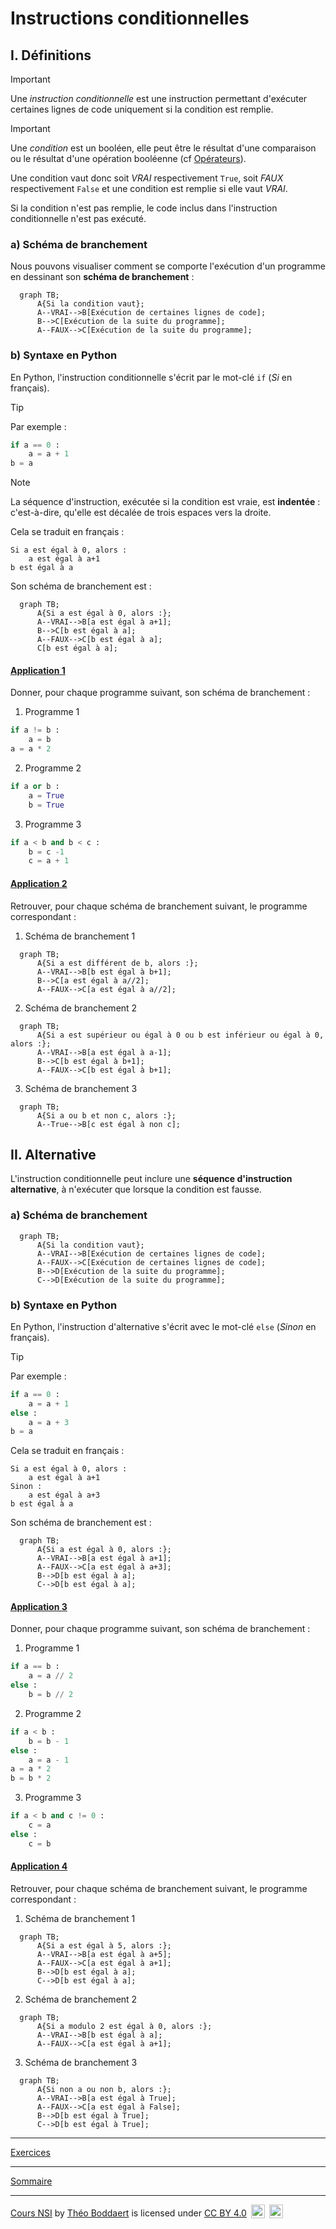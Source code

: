 # Instructions conditionnelles

## I. Définitions

> [!IMPORTANT]
>Une *instruction conditionnelle* est une instruction permettant d'exécuter certaines lignes de code uniquement si la condition est remplie.

> [!IMPORTANT]
> Une *condition* est un booléen, elle peut être le résultat d'une comparaison ou le résultat d'une opération booléenne (cf [Opérateurs](./Opérateurs.md)).

Une condition vaut donc soit $VRAI$ respectivement `True`, soit $FAUX$ respectivement `False` et une condition est remplie si elle vaut $VRAI$.

Si la condition n'est pas remplie, le code inclus dans l'instruction conditionnelle n'est pas exécuté.

### a) Schéma de branchement

Nous pouvons visualiser comment se comporte l'exécution d'un programme en dessinant son **schéma de branchement** :

```mermaid
  graph TB;
      A{Si la condition vaut};
      A--VRAI-->B[Exécution de certaines lignes de code];
      B-->C[Exécution de la suite du programme];
      A--FAUX-->C[Exécution de la suite du programme];
```

### b) Syntaxe en Python

En Python, l'instruction conditionnelle s'écrit par le mot-clé ``if`` (*Si* en français).

> [!TIP]
> Par exemple :
> ```python
> if a == 0 :
>     a = a + 1
> b = a
> ```

> [!NOTE]
> La séquence d'instruction, exécutée si la condition est vraie, est **indentée** : c'est-à-dire, qu'elle est décalée de trois espaces vers la droite.

Cela se traduit en français :

```
Si a est égal à 0, alors :
    a est égal à a+1
b est égal à a
```

Son schéma de branchement est :

```mermaid
  graph TB;
      A{Si a est égal à 0, alors :};
      A--VRAI-->B[a est égal à a+1];
      B-->C[b est égal à a];
      A--FAUX-->C[b est égal à a];
      C[b est égal à a];
```

#### <ins>Application 1</ins>

Donner, pour chaque programme suivant, son schéma de branchement :

1. Programme 1

```python
if a != b :
    a = b
a = a * 2
```

2. Programme 2

```python
if a or b :
    a = True
    b = True
```

3. Programme 3

```python
if a < b and b < c :
    b = c -1
    c = a + 1
```

#### <ins>Application 2</ins>

Retrouver, pour chaque schéma de branchement suivant, le programme correspondant :

1. Schéma de branchement 1

```mermaid
  graph TB;
      A{Si a est différent de b, alors :};
      A--VRAI-->B[b est égal à b+1];
      B-->C[a est égal à a//2];
      A--FAUX-->C[a est égal à a//2];
```

2. Schéma de branchement 2

```mermaid
  graph TB;
      A{Si a est supérieur ou égal à 0 ou b est inférieur ou égal à 0, alors :};
      A--VRAI-->B[a est égal à a-1];
      B-->C[b est égal à b+1];
      A--FAUX-->C[b est égal à b+1];
```

3. Schéma de branchement 3

```mermaid
  graph TB;
      A{Si a ou b et non c, alors :};
      A--True-->B[c est égal à non c];
```

## II. Alternative

L'instruction conditionnelle peut inclure une **séquence d'instruction alternative**, à n'exécuter que lorsque la condition est fausse.

### a) Schéma de branchement

```mermaid
  graph TB;
      A{Si la condition vaut};
      A--VRAI-->B[Exécution de certaines lignes de code];
      A--FAUX-->C[Exécution de certaines lignes de code];   
      B-->D[Exécution de la suite du programme];
      C-->D[Exécution de la suite du programme]; 
```

### b) Syntaxe en Python

En Python, l'instruction d'alternative s'écrit avec le mot-clé ``else`` (*Sinon* en français).

> [!TIP]
> Par exemple :
> ```python
> if a == 0 :
>     a = a + 1
> else :
>     a = a + 3
> b = a
> ```
>
> Cela se traduit en français :
>
> ```
> Si a est égal à 0, alors :
>     a est égal à a+1
> Sinon :
>     a est égal à a+3
> b est égal à a
> ```
>
> Son schéma de branchement est :
> 
> ```mermaid
>   graph TB;
>       A{Si a est égal à 0, alors :};
>       A--VRAI-->B[a est égal à a+1];
>       A--FAUX-->C[a est égal à a+3];
>       B-->D[b est égal à a];
>       C-->D[b est égal à a];
> ```

#### <ins>Application 3</ins>

Donner, pour chaque programme suivant, son schéma de branchement :

1. Programme 1

```python
if a == b :
    a = a // 2
else :
    b = b // 2
```

2. Programme 2

```python
if a < b :
    b = b - 1
else :
    a = a - 1
a = a * 2
b = b * 2
```

3. Programme 3

```python
if a < b and c != 0 :
    c = a
else :
    c = b
```

#### <ins>Application 4</ins>

Retrouver, pour chaque schéma de branchement suivant, le programme correspondant :

1. Schéma de branchement 1

```mermaid
  graph TB;
      A{Si a est égal à 5, alors :};
      A--VRAI-->B[a est égal à a+5];
      A--FAUX-->C[a est égal à a+1];
      B-->D[b est égal à a];
      C-->D[b est égal à a];
```

2. Schéma de branchement 2

```mermaid
  graph TB;
      A{Si a modulo 2 est égal à 0, alors :};
      A--VRAI-->B[b est égal à a];
      A--FAUX-->C[a est égal à a+1];
```

3. Schéma de branchement 3

```mermaid
  graph TB;
      A{Si non a ou non b, alors :};
      A--VRAI-->B[a est égal à True];
      A--FAUX-->C[a est égal à False];
      B-->D[b est égal à True];
      C-->D[b est égal à True];
```

_________________________

[Exercices](./Exercices/Exercices_instructions_conditionnelles.md)

__________________________

[Sommaire](./../../README.md)

___________

<p xmlns:cc="http://creativecommons.org/ns#" xmlns:dct="http://purl.org/dc/terms/"><a property="dct:title" rel="cc:attributionURL" href="https://github.com/boddaert/nsi">Cours NSI</a> by <a rel="cc:attributionURL dct:creator" property="cc:attributionName" href="https://github.com/boddaert">Théo Boddaert</a> is licensed under <a href="https://creativecommons.org/licenses/by/4.0/?ref=chooser-v1" target="_blank" rel="license noopener noreferrer" style="display:inline-block;">CC BY 4.0</a>  <img style="height:22px!important;margin-left:3px;vertical-align:text-bottom;" src="https://mirrors.creativecommons.org/presskit/icons/cc.svg?ref=chooser-v1" alt="">  <img style="height:22px!important;margin-left:3px;vertical-align:text-bottom;" src="https://mirrors.creativecommons.org/presskit/icons/by.svg?ref=chooser-v1" alt=""></p> 
